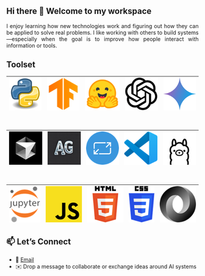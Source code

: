 ## Hi there 👋 Welcome to my workspace
<div align="justify">
I enjoy learning how new technologies work and figuring out how they can be applied to solve real problems. I like working with others to build systems—especially when the goal is to improve how people interact with information or tools.
</div>

## Toolset

<div align="center">

| [![Python](1.png)](https://www.python.org/) | [![TF](2.png)](https://www.tensorflow.org/) | [![HF](3.png)](https://huggingface.co/) | [![OpenAI](4.png)](https://openai.com/) | [![Gemini](5.png)](https://gemini.google.com/app) |
|------------------------|------------------------|------------------------|------------------------|------------------------|
</div>
<br> 

<div align="center">

| [![Cursor](6.png)](https://cursor.com/) | [![Cursor](7.png)](https://microsoft.github.io/autogen/stable/) | [![AdaptiveCards](8.png)](https://adaptivecards.microsoft.com/) | [![VSCode](9.png)](https://code.visualstudio.com/docs) | [![Ollama](15.png)](https://ollama.com/) |
|------------------------|------------------------|------------------------|------------------------|------------------------|
</div>
<br> 


<div align="center">

| [![Jupyter](10.png)](https://docs.jupyter.org/en/latest/) | [![JS](11.png)](https://developer.mozilla.org/en-US/docs/Web/JavaScript) | [![HTML](12.png)](https://developer.mozilla.org/en-US/docs/Web/HTML) | [![CSS](13.png)](https://developer.mozilla.org/en-US/docs/Web/CSS) | [![JSON](14.png)](https://www.json.org/json-en.html)
|------------------------|------------------------|------------------------|------------------------|------------------------|
</div>

## 📫 Let’s Connect
- 💼 [Email](shwatgal@gmail.com)
- ✉️ Drop a message to collaborate or exchange ideas around AI systems

<!--
**shtgl/shtgl** is a ✨ _special_ ✨ repository because its `README.md` (this file) appears on your GitHub profile.

Here are some ideas to get you started:

- 🔭 I’m currently working on ...
- 🌱 I’m currently learning ...
- 👯 I’m looking to collaborate on ...
- 🤔 I’m looking for help with ...
- 💬 Ask me about ...
- 📫 How to reach me: ...
- 😄 Pronouns: ...
- ⚡ Fun fact: ...
-->
